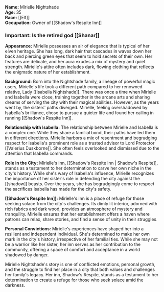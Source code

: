 **Name:** Mirielle Nightshade  
**Age:** 35  
**Race:** [[Elf]]  
**Occupation:** Owner of [[Shadow's Respite Inn]]  
### **Important:** Is the retired god [[Shanar]] 

**Appearance:** Mirielle possesses an air of elegance that is typical of her elven heritage. She has long, dark hair that cascades in waves down her back and piercing green eyes that seem to hold secrets of their own. Her features are delicate, and her aura exudes a mix of mystery and quiet strength. Mirielle's attire often includes dark, flowing clothing that reflects the enigmatic nature of her establishment.

**Background:** Born into the Nightshade family, a lineage of powerful magic users, Mirielle's life took a different path compared to her renowned relative, Lady [[Isabella Nightshade]]. There was once a time when Mirielle and Isabella were close, training together in the arcane arts and sharing dreams of serving the city with their magical abilities. However, as the years went by, the sisters' paths diverged. Mirielle, feeling overshadowed by Isabella's brilliance, chose to pursue a quieter life and found her calling in running [[Shadow's Respite Inn]].

**Relationship with Isabella:** The relationship between Mirielle and Isabella is a complex one. While they share a familial bond, their paths have led them in different directions. Mirielle harbors a mix of resentment and begrudging respect for Isabella's prominent role as a trusted advisor to Lord Protector [[Valerius Duskborne]]. She often feels overlooked and dismissed due to the attention that Isabella commands.

**Role in the City:** Mirielle's inn, [[Shadow's Respite Inn | Shadow's Respite]], stands as a testament to her determination to carve her own niche in the city's history. While she's wary of Isabella's influence, Mirielle recognizes the importance of her sister's role in defending the city against the [[shadow]] beasts. Over the years, she has begrudgingly come to respect the sacrifices Isabella has made for the city's safety.

**[[Shadow's Respite Inn]]:** Mirielle's inn is a place of refuge for those seeking solace from the city's challenges. Its dimly lit interior, adorned with rich fabrics and dark wood, provides an atmosphere of mystery and tranquility. Mirielle ensures that her establishment offers a haven where patrons can relax, share stories, and find a sense of unity in their struggles.

**Personal Convictions:** Mirielle's experiences have shaped her into a resilient and independent individual. She's determined to make her own mark in the city's history, irrespective of her familial ties. While she may not be a warrior like her sister, her inn serves as her contribution to the community, offering a space of comfort and acceptance in a world shadowed by danger.

Mirielle Nightshade's story is one of conflicted emotions, personal growth, and the struggle to find her place in a city that both values and challenges her family's legacy. Her inn, Shadow's Respite, stands as a testament to her determination to create a refuge for those who seek solace amid the darkness.